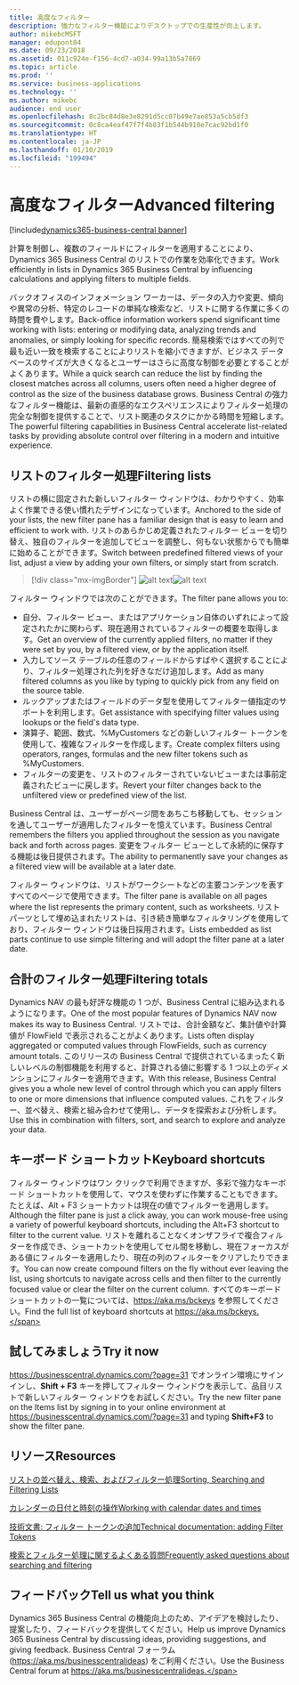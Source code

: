 ```yaml
---
title: 高度なフィルター
description: 強力なフィルター機能によりデスクトップでの生産性が向上します。
author: mikebcMSFT
manager: edupont04
ms.date: 09/23/2018
ms.assetid: 011c924e-f156-4cd7-a034-99a13b5a7869
ms.topic: article
ms.prod: ''
ms.service: business-applications
ms.technology: ''
ms.author: mikebc
audience: end user
ms.openlocfilehash: 8c2bc84d8e3e8291d5cc07b49e7ae853a5cb5df3
ms.sourcegitcommit: 0c8ca4eaf47f7f4b83f1b544b910e7cac92bd1f0
ms.translationtype: HT
ms.contentlocale: ja-JP
ms.lasthandoff: 01/10/2019
ms.locfileid: "199494"
---
```

# <a name="advanced-filtering"></a><span data-ttu-id="20b27-103">高度なフィルター</span><span class="sxs-lookup"><span data-stu-id="20b27-103">Advanced filtering</span></span>

[!include[dynamics365-business-central banner](../includes/dynamics365-business-central.md)]



<span data-ttu-id="20b27-104">計算を制御し、複数のフィールドにフィルターを適用することにより、Dynamics 365 Business Central のリストでの作業を効率化できます。</span><span class="sxs-lookup"><span data-stu-id="20b27-104">Work efficiently in lists in Dynamics 365 Business Central by influencing calculations and applying filters to multiple fields.</span></span>

<span data-ttu-id="20b27-105">バックオフィスのインフォメーション ワーカーは、データの入力や変更、傾向や異常の分析、特定のレコードの単純な検索など、リストに関する作業に多くの時間を費やします。</span><span class="sxs-lookup"><span data-stu-id="20b27-105">Back-office information workers spend significant time working with lists: entering or modifying data, analyzing trends and anomalies, or simply looking for specific records.</span></span> <span data-ttu-id="20b27-106">簡易検索ではすべての列で最も近い一致を検索することによりリストを縮小できますが、ビジネス データベースのサイズが大きくなるとユーザーはさらに高度な制御を必要とすることがよくあります。</span><span class="sxs-lookup"><span data-stu-id="20b27-106">While a quick search can reduce the list by finding the closest matches across all columns, users often need a higher degree of control as the size of the business database grows.</span></span> <span data-ttu-id="20b27-107">Business Central の強力なフィルター機能は、最新の直感的なエクスペリエンスによりフィルター処理の完全な制御を提供することで、リスト関連のタスクにかかる時間を短縮します。</span><span class="sxs-lookup"><span data-stu-id="20b27-107">The powerful filtering capabilities in Business Central accelerate list-related tasks by providing absolute control over filtering in a modern and intuitive experience.</span></span>

## <a name="filtering-lists"></a><span data-ttu-id="20b27-108">リストのフィルター処理</span><span class="sxs-lookup"><span data-stu-id="20b27-108">Filtering lists</span></span>
<span data-ttu-id="20b27-109">リストの横に固定された新しいフィルター ウィンドウは、わかりやすく、効率よく作業できる使い慣れたデザインになっています。</span><span class="sxs-lookup"><span data-stu-id="20b27-109">Anchored to the side of your lists, the new filter pane has a familiar design that is easy to learn and efficient to work with.</span></span> <span data-ttu-id="20b27-110">リストのあらかじめ定義されたフィルター ビューを切り替え、独自のフィルターを追加してビューを調整し、何もない状態からでも簡単に始めることができます。</span><span class="sxs-lookup"><span data-stu-id="20b27-110">Switch between predefined filtered views of your list, adjust a view by adding your own filters, or simply start from scratch.</span></span>

> [!div class="mx-imgBorder"]
> <span data-ttu-id="20b27-111">![alt text](media/list-page-with-advanced-filter.png "リストの横に表示されているフィルター ウィンドウ。")</span><span class="sxs-lookup"><span data-stu-id="20b27-111">![alt text](media/list-page-with-advanced-filter.png "The filter pane, shown alongside a list.")</span></span>

<span data-ttu-id="20b27-112">フィルター ウィンドウでは次のことができます。</span><span class="sxs-lookup"><span data-stu-id="20b27-112">The filter pane allows you to:</span></span>

-   <span data-ttu-id="20b27-113">自分、フィルター ビュー、またはアプリケーション自体のいずれによって設定されたかに関わらず、現在適用されているフィルターの概要を取得します。</span><span class="sxs-lookup"><span data-stu-id="20b27-113">Get an overview of the currently applied filters, no matter if they were set by you, by a filtered view, or by the application itself.</span></span>
-   <span data-ttu-id="20b27-114">入力してソース テーブルの任意のフィールドからすばやく選択することにより、フィルター処理された列を好きなだけ追加します。</span><span class="sxs-lookup"><span data-stu-id="20b27-114">Add as many filtered columns as you like by typing to quickly pick from any field on the source table.</span></span>
-   <span data-ttu-id="20b27-115">ルックアップまたはフィールドのデータ型を使用してフィルター値指定のサポートを利用します。</span><span class="sxs-lookup"><span data-stu-id="20b27-115">Get assistance with specifying filter values using lookups or the field's data type.</span></span>
-   <span data-ttu-id="20b27-116">演算子、範囲、数式、%MyCustomers などの新しいフィルター トークンを使用して、複雑なフィルターを作成します。</span><span class="sxs-lookup"><span data-stu-id="20b27-116">Create complex filters using operators, ranges, formulas and the new filter tokens such as %MyCustomers.</span></span>
-   <span data-ttu-id="20b27-117">フィルターの変更を、リストのフィルターされていないビューまたは事前定義されたビューに戻します。</span><span class="sxs-lookup"><span data-stu-id="20b27-117">Revert your filter changes back to the unfiltered view or predefined view of the list.</span></span>

<span data-ttu-id="20b27-118">Business Central は、ユーザーがページ間をあちこち移動しても、セッションを通してユーザーが適用したフィルターを憶えています。</span><span class="sxs-lookup"><span data-stu-id="20b27-118">Business Central remembers the filters you applied throughout the session as you navigate back and forth across pages.</span></span> <span data-ttu-id="20b27-119">変更をフィルター ビューとして永続的に保存する機能は後日提供されます。</span><span class="sxs-lookup"><span data-stu-id="20b27-119">The ability to permanently save your changes as a filtered view will be available at a later date.</span></span>

<span data-ttu-id="20b27-120">フィルター ウィンドウは、リストがワークシートなどの主要コンテンツを表すすべてのページで使用できます。</span><span class="sxs-lookup"><span data-stu-id="20b27-120">The filter pane is available on all pages where the list represents the primary content, such as worksheets.</span></span> <span data-ttu-id="20b27-121">リスト パーツとして埋め込まれたリストは、引き続き簡単なフィルタリングを使用しており、フィルター ウィンドウは後日採用されます。</span><span class="sxs-lookup"><span data-stu-id="20b27-121">Lists embedded as list parts continue to use simple filtering and will adopt the filter pane at a later date.</span></span>

## <a name="filtering-totals"></a><span data-ttu-id="20b27-122">合計のフィルター処理</span><span class="sxs-lookup"><span data-stu-id="20b27-122">Filtering totals</span></span>
<span data-ttu-id="20b27-123">Dynamics NAV の最も好評な機能の 1 つが、Business Central に組み込まれるようになります。</span><span class="sxs-lookup"><span data-stu-id="20b27-123">One of the most popular features of Dynamics NAV now makes its way to Business Central.</span></span> <span data-ttu-id="20b27-124">リストでは、合計金額など、集計値や計算値が FlowField で表示されることがよくあります。</span><span class="sxs-lookup"><span data-stu-id="20b27-124">Lists often display aggregated or computed values through FlowFields, such as currency amount totals.</span></span> <span data-ttu-id="20b27-125">このリリースの Business Central で提供されているまったく新しいレベルの制御機能を利用すると、計算される値に影響する 1 つ以上のディメンションにフィルターを適用できます。</span><span class="sxs-lookup"><span data-stu-id="20b27-125">With this release, Business Central gives you a whole new level of control through which you can apply filters to one or more dimensions that influence computed values.</span></span> <span data-ttu-id="20b27-126">これをフィルター、並べ替え、検索と組み合わせて使用し、データを探索および分析します。</span><span class="sxs-lookup"><span data-stu-id="20b27-126">Use this in combination with filters, sort, and search to explore and analyze your data.</span></span>

## <a name="keyboard-shortcuts"></a><span data-ttu-id="20b27-127">キーボード ショートカット</span><span class="sxs-lookup"><span data-stu-id="20b27-127">Keyboard shortcuts</span></span>
<span data-ttu-id="20b27-128">フィルター ウィンドウはワン クリックで利用できますが、多彩で強力なキーボード ショートカットを使用して、マウスを使わずに作業することもできます。たとえば、Alt + F3 ショートカットは現在の値でフィルターを適用します。</span><span class="sxs-lookup"><span data-stu-id="20b27-128">Although the filter pane is just a click away, you can work mouse-free using a variety of powerful keyboard shortcuts, including the Alt+F3 shortcut to filter to the current value.</span></span> <span data-ttu-id="20b27-129">リストを離れることなくオンザフライで複合フィルターを作成でき、ショートカットを使用してセル間を移動し、現在フォーカスがある値にフィルターを適用したり、現在の列のフィルターをクリアしたりできます。</span><span class="sxs-lookup"><span data-stu-id="20b27-129">You can now create compound filters on the fly without ever leaving the list, using shortcuts to navigate across cells and then filter to the currently focused value or clear the filter on the current column.</span></span> <span data-ttu-id="20b27-130">すべてのキーボード ショートカットの一覧については、https://aka.ms/bckeys を参照してください。</span><span class="sxs-lookup"><span data-stu-id="20b27-130">Find the full list of keyboard shortcuts at https://aka.ms/bckeys.</span></span>

<!--
### Who uses these features
These features are available to all desktop users without additional setup, in the browser or Windows 10 companion app.
## Status
### Availability
Cloud, on-premises, hybrid
### Regional availability
No regional restrictions. Available in all Dynamics 365 Business Central supported markets.
-->

## <a name="try-it-now"></a><span data-ttu-id="20b27-131">試してみましょう</span><span class="sxs-lookup"><span data-stu-id="20b27-131">Try it now</span></span>
<span data-ttu-id="20b27-132">https://businesscentral.dynamics.com/?page=31 でオンライン環境にサインインし、**Shift + F3** キーを押してフィルター ウィンドウを表示して、品目リストで新しいフィルター ウィンドウをお試しください。</span><span class="sxs-lookup"><span data-stu-id="20b27-132">Try the new filter pane on the Items list by signing in to your online environment at https://businesscentral.dynamics.com/?page=31 and typing **Shift+F3** to show the filter pane.</span></span>

## <a name="resources"></a><span data-ttu-id="20b27-133">リソース</span><span class="sxs-lookup"><span data-stu-id="20b27-133">Resources</span></span>
[<span data-ttu-id="20b27-134">リストの並べ替え、検索、およびフィルター処理</span><span class="sxs-lookup"><span data-stu-id="20b27-134">Sorting, Searching and Filtering Lists</span></span>](https://docs.microsoft.com/en-us/dynamics365/business-central/ui-enter-criteria-filters)

[<span data-ttu-id="20b27-135">カレンダーの日付と時刻の操作</span><span class="sxs-lookup"><span data-stu-id="20b27-135">Working with calendar dates and times</span></span>](https://docs.microsoft.com/en-US/dynamics365/business-central/ui-enter-date-ranges)

[<span data-ttu-id="20b27-136">技術文書: フィルター トークンの追加</span><span class="sxs-lookup"><span data-stu-id="20b27-136">Technical documentation: adding Filter Tokens</span></span>](https://docs.microsoft.com/en-us/dynamics365/business-central/dev-itpro/developer/devenv-adding-filter-tokens)

[<span data-ttu-id="20b27-137">検索とフィルター処理に関するよくある質問</span><span class="sxs-lookup"><span data-stu-id="20b27-137">Frequently asked questions about searching and filtering</span></span>](https://docs.microsoft.com/en-us/dynamics365/business-central/ui-search-filter-faq)

## <a name="tell-us-what-you-think"></a><span data-ttu-id="20b27-138">フィードバック</span><span class="sxs-lookup"><span data-stu-id="20b27-138">Tell us what you think</span></span>
<span data-ttu-id="20b27-139">Dynamics 365 Business Central の機能向上のため、アイデアを検討したり、提案したり、フィードバックを提供してください。</span><span class="sxs-lookup"><span data-stu-id="20b27-139">Help us improve Dynamics 365 Business Central by discussing ideas, providing suggestions, and giving feedback.</span></span> <span data-ttu-id="20b27-140">Business Central フォーラム (https://aka.ms/businesscentralideas) をご利用ください。</span><span class="sxs-lookup"><span data-stu-id="20b27-140">Use the Business Central forum at https://aka.ms/businesscentralideas.</span></span>
